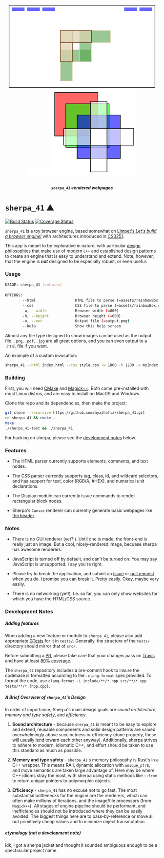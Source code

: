 <h3 name="sherpa-header" id="sherpa-header" align="center">
  <br />
	<img width="480" src="./examples/sherpa-webpage-output.png" alt="sherpa_41 test webpage" />
  <span width="400" />
	<img width="75" src="./examples/blank.png" alt="sherpa_41 test webpage" />
	<img width="280" src="./examples/test-output.png" alt="sherpa_41 test webpage" />
  <h5 align="center"><sub><code>sherpa_41</code>-rendered webpages</sub></h5>
</h3>

# `sherpa_41` :mountain:

[![Build Status](https://travis-ci.com/ayazhafiz/sherpa_41.svg?branch=master)](https://travis-ci.com/ayazhafiz/sherpa_41)
[![Coverage Status](https://coveralls.io/repos/github/ayazhafiz/sherpa_41/badge.svg?branch=master)](https://coveralls.io/github/ayazhafiz/sherpa_41?branch=master)

`sherpa_41` is a toy browser engine, based somewhat on [Limpet's _Let's build a browser engine!_](https://limpet.net/mbrubeck/2014/08/08/toy-layout-engine-1.html)
with architectures introduced in [CS3251](https://vuse-cs3251.github.io).

This app is meant to be explorative in nature, with particular [design philosophies](#a-brief-overview-of-sherpa_41s-design) that make use of modern `C++` and established design patterns to create an engine that is easy to understand and extend. Note, however, that the engine is ___not___ designed to be especially robust, or even useful.

### Usage

```bash
USAGE: sherpa_41 [options]

OPTIONS:
        --html                  HTML file to parse (=assets/rainbowBox.html)
        --css                   CSS file to parse (=assets/rainboxBox.css)
        -w, --width             Browser width (=800)
        -h, --height            Browser height (=600)
        -o, --out               Output file (=output.png)
        --help                  Show this help screen
```

Almost any file type designed to show images can be used as the output file. `.png`, `.pdf`, `.jpg` are all great options, and you can even output to a `.html` file if you want.

An example of a custom invocation:

```bash
sherpa_41 --html index.html --css style.css -w 1800 -h 1200 -o myIndex.jpg
```

### Building

First, you will need [CMake](https://cmake.org) and [Magick++](https://imagemagick.org/Magick++/).
Both come pre-installed with most Linux distros, and are easy to install on MacOS and Windows.

Clone the repo and its dependencies, then make the project:

```bash
git clone --recursive https://github.com/ayazhafiz/sherpa_41.git
cd sherpa_41 && cmake .
make
./sherpa_41-test && ./sherpa_41
```

For hacking on sherpa, please see the [development notes](#development-notes) below.

### Features

- The HTML parser currently supports elements, comments, and text nodes.

- The CSS parser currently supports tag, class, id, and wildcard selectors, and has support for text, color (RGB/A, #HEX), and numerical unit declarations.

- The Display module can currently issue commands to render rectangular block nodes.

- Sherpa's `Canvas` renderer can currently generate basic webpages like [the header](#sherpa-header).

### Notes

- There is no GUI renderer (yet?!). Until one is made, the front-end is really just an image. But a cool, nicely-rendered image, becuase sherpa has awesome renderers.

- JavaScript is turned off by default, and can't be turned on. You may say JavaScript is unsupported. I say you're right.

- Please try to break the application, and submit an [issue](https://github.com/ayazhafiz/sherpa_41/issues/new) or [pull request](https://github.com/ayazhafiz/sherpa_41/compare) when you do. I promise you can break it. Pretty easily. Okay, maybe very easily.

- There is no networking (yet!). I.e. so far, you can only show websites for which you have the HTML/CSS source.

### Development Notes

##### Adding features

When adding a new feature or module to `sherpa_41`, please also add appropriate [GTests](https://github.com/google/googletest) for it in `tests/`. Generally, the structure of the `tests/` directory should mirror that of `src/`.

Before submitting a [PR](https://github.com/ayazhafiz/sherpa_41/compare), please take care that your changes pass on [Travis](https://travis-ci.com/ayazhafiz/sherpa_41) and have at least [80% coverage](https://coveralls.io/repos/github/ayazhafiz/sherpa_41).

The `sherpa_41` repository includes a pre-commit hook to insure the codebase is formatted according to the `.clang-format` spec provided. To format the code, use `clang-format -i include/**/*.hpp src/**/*.cpp tests/**/*.{hpp,cpp}`.

##### A Brief Overview of `sherpa_41`'s Design

In order of importance, Sherpa's main design goals are _sound architecture_, _memory and type safety_, and _efficiency_.

1. __Sound architecture__ - because `sherpa_41` is meant to be easy to explore and extend, reusable components and solid design patterns are valued overwhelmingly above succinctness or efficiency (done properly, these will usually lend toward each other anyway). Additionally, sherpa strives to adhere to modern, idiomatic C++, and effort should be taken to use this standard as much as possible.

2. __Memory and type safety__ - `sherpa_41`'s memory philosophy is Rust's in a C++ wrapper. This means RAII, dynamic allocation with `unique_ptr`s, and move semantics are taken large advantage of. Here may be where C++ idioms stray the most, with sherpa using static methods like `::from` to return unique pointers to polymorphic objects.

3. __Efficiency__ - `sherpa_41` has no excuse not to go fast. The most substantial bottlenecks for the engine are the renderers, which can often make millions of iterations, and the image/file processors (from `Magick++`). _All_ stages of engine pipeline should be performant, and inefficiencies should not be introduced where they can be easily avoided. The biggest things here are to pass-by-reference or move all but primitively cheap values and to minimize object transmutation. 

##### etymology (not a development note)

idk, i got a sherpa jacket and thought it sounded ambiguous enough to be a spectacular project name.
